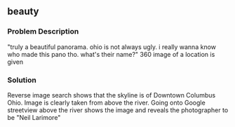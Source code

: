 ## beauty

### Problem Description
"truly a beautiful panorama. ohio is not always ugly. i really wanna know who made this pano tho. what's their name?"
360 image of a location is given

### Solution
Reverse image search shows that the skyline is of Downtown Columbus Ohio. Image is clearly taken from above the river. Going onto Google streetview above the river shows the image and reveals the photographer to be "Neil Larimore"
